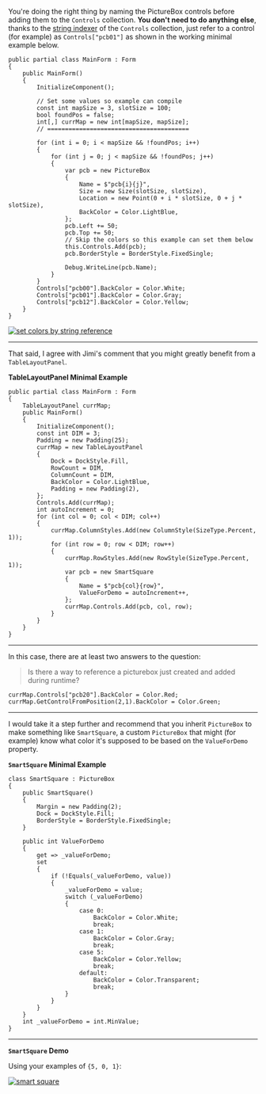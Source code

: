 You're doing the right thing by naming the PictureBox controls before adding them to the `Controls` collection. **You don't need to do anything else**, thanks to the [string indexer](https://learn.microsoft.com/en-us/dotnet/csharp/programming-guide/indexers/using-indexers#example-2) of the `Controls` collection, just refer to a control (for example) as `Controls["pcb01"]` as shown in the working minimal example below.

~~~
public partial class MainForm : Form
{
    public MainForm()
    {
        InitializeComponent();

        // Set some values so example can compile
        const int mapSize = 3, slotSize = 100;
        bool foundPos = false;
        int[,] currMap = new int[mapSize, mapSize];
        // ========================================

        for (int i = 0; i < mapSize && !foundPos; i++)
        {
            for (int j = 0; j < mapSize && !foundPos; j++)
            {
                var pcb = new PictureBox
                {
                    Name = $"pcb{i}{j}",
                    Size = new Size(slotSize, slotSize),
                    Location = new Point(0 + i * slotSize, 0 + j * slotSize),
                    BackColor = Color.LightBlue,
                };
                pcb.Left += 50;
                pcb.Top += 50;
                // Skip the colors so this example can set them below
                this.Controls.Add(pcb);
                pcb.BorderStyle = BorderStyle.FixedSingle;

                Debug.WriteLine(pcb.Name);
            }
        }
        Controls["pcb00"].BackColor = Color.White;
        Controls["pcb01"].BackColor = Color.Gray;
        Controls["pcb12"].BackColor = Color.Yellow;
    }
}
~~~
[![set colors by string reference][1]][1]
___

That said, I agree with Jimi's comment that you might greatly benefit from a `TableLayoutPanel`.

**TableLayoutPanel Minimal Example**

~~~
public partial class MainForm : Form
{
    TableLayoutPanel currMap;
    public MainForm()
    {
        InitializeComponent();
        const int DIM = 3;
        Padding = new Padding(25);
        currMap = new TableLayoutPanel
        {
            Dock = DockStyle.Fill,
            RowCount = DIM,
            ColumnCount = DIM,
            BackColor = Color.LightBlue,
            Padding = new Padding(2),
        }; 
        Controls.Add(currMap);
        int autoIncrement = 0;
        for (int col = 0; col < DIM; col++)
        {
            currMap.ColumnStyles.Add(new ColumnStyle(SizeType.Percent, 1));
            for (int row = 0; row < DIM; row++)
            {
                currMap.RowStyles.Add(new RowStyle(SizeType.Percent, 1));                
                var pcb = new SmartSquare
                {
                    Name = $"pcb{col}{row}",
                    ValueForDemo = autoIncrement++, 
                };
                currMap.Controls.Add(pcb, col, row);
            }
        }
    }
}
~~~
___
In this case, there are at least two answers to the question:

>Is there a way to reference a picturebox just created and added during runtime?

~~~
currMap.Controls["pcb20"].BackColor = Color.Red;
currMap.GetControlFromPosition(2,1).BackColor = Color.Green;
~~~

___

I would take it a step further and recommend that you inherit `PictureBox` to make something like `SmartSquare`, a custom `PictureBox` that might (for example) know what color it's supposed to be based on the `ValueForDemo` property.


**`SmartSquare` Minimal Example**

~~~
class SmartSquare : PictureBox
{
    public SmartSquare() 
    { 
        Margin = new Padding(2);
        Dock = DockStyle.Fill;
        BorderStyle = BorderStyle.FixedSingle;
    }

    public int ValueForDemo
    {
        get => _valueForDemo;
        set
        {
            if (!Equals(_valueForDemo, value))
            {
                _valueForDemo = value;
                switch (_valueForDemo)
                {
                    case 0:
                        BackColor = Color.White;
                        break;
                    case 1:
                        BackColor = Color.Gray;
                        break;
                    case 5:
                        BackColor = Color.Yellow;
                        break;
                    default:
                        BackColor = Color.Transparent;
                        break;
                }
            }
        }
    }
    int _valueForDemo = int.MinValue;
}
~~~
___
**`SmartSquare` Demo**

Using your examples of `{5, 0, 1}`:

[![smart square][2]][2]


  [1]: https://i.sstatic.net/nSUulxsP.png
  [2]: https://i.sstatic.net/AJAgL2C8.png